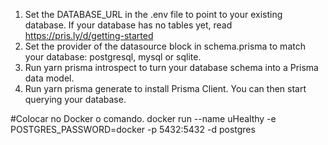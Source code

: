 1. Set the DATABASE_URL in the .env file to point to your existing database. If your database has no tables yet, read https://pris.ly/d/getting-started
2. Set the provider of the datasource block in schema.prisma to match your database: postgresql, 
mysql or sqlite.
3. Run yarn prisma introspect to turn your database schema into a Prisma data model.
4. Run yarn prisma generate to install Prisma Client. You can then start querying your database. 


#Colocar no Docker o comando.
docker run --name uHealthy -e POSTGRES_PASSWORD=docker -p 5432:5432 -d postgres
